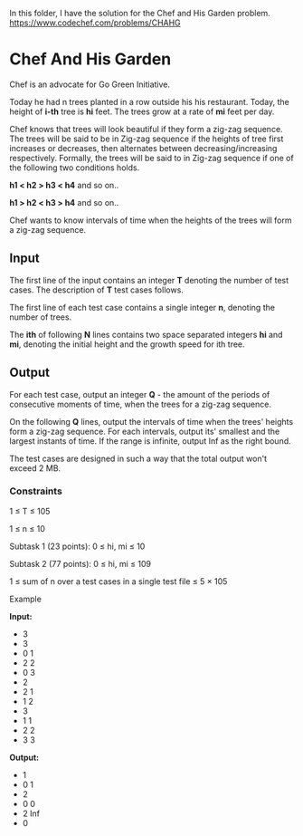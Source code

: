 In this folder, I have the solution for the Chef and His Garden problem. https://www.codechef.com/problems/CHAHG




# Chef And His Garden

Chef is an advocate for Go Green Initiative. 

Today he had n trees planted in a row outside his his restaurant. 
Today, the height of **i-th** tree is **hi** feet. The trees grow at a rate of **mi** feet per day.

Chef knows that trees will look beautiful if they form a zig-zag sequence. The trees will be said to be in Zig-zag sequence if the heights of tree first increases or decreases, then alternates between decreasing/increasing respectively. Formally, the trees will be said to in Zig-zag sequence if one of the following two conditions holds.

**h1 < h2 > h3 < h4** and so on..

**h1 > h2 < h3 > h4** and so on..

Chef wants to know intervals of time when the heights of the trees will form a zig-zag sequence.

## Input
The first line of the input contains an integer **T** denoting the number of test cases. The description of **T** test cases follows.

The first line of each test case contains a single integer **n**, denoting the number of trees.

The **ith** of following **N** lines contains two space separated integers **hi** and **mi**, denoting the initial height and the growth speed for ith tree.  

## Output
For each test case, output an integer **Q** - the amount of the periods of consecutive moments of time, when the trees for a zig-zag sequence.

On the following **Q** lines, output the intervals of time when the trees' heights form a zig-zag sequence. For each intervals, output its' smallest and the largest instants of time. If the range is infinite, output Inf as the right bound.

The test cases are designed in such a way that the total output won't exceed 2 MB.

### Constraints
1 ≤ T ≤ 105

1 ≤ n ≤ 10

Subtask 1 (23 points): 0 ≤ hi, mi ≤ 10

Subtask 2 (77 points): 0 ≤ hi, mi ≤ 109

1 ≤ sum of n over a test cases in a single test file ≤ 5 × 105

Example

**Input:**

- 3
- 3
- 0 1
- 2 2
- 0 3
- 2
- 2 1
- 1 2
- 3
- 1 1
- 2 2
- 3 3

**Output:**
- 1
- 0 1
- 2
- 0 0
- 2 Inf
- 0

